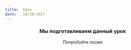 ```yaml
---
title:  Урок
date:   14/10/2017
---
```


### <center>Мы подготавливаем данный урок</center>
<center>Попробуйте позже</center>